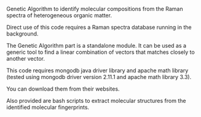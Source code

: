 Genetic Algorithm to identify molecular compositions from the Raman spectra of
heterogeneous organic matter.

Direct use of this code requires a Raman spectra database running in the background.

The Genetic Algorithm part is a standalone module. It can be used as a generic tool to find 
a linear combination of vectors that matches closely to another vector.

This code requires mongodb java driver library and apache math library (tested using mongodb 
driver version 2.11.1 and apache math library 3.3). 

You can download them from their websites.

Also provided are bash scripts to extract molecular structures from the identified molecular fingerprints.
